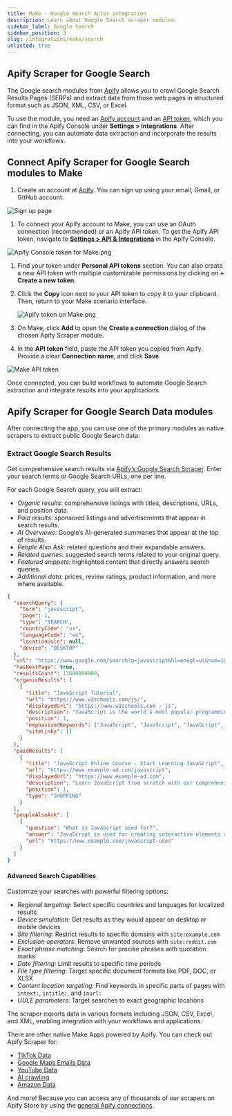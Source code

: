 ```yaml
---
title: Make - Google Search Actor integration
description: Learn about Google Search scraper modules.
sidebar_label: Google Search
sidebar_position: 3
slug: /integrations/make/search
unlisted: true
---
```


## Apify Scraper for Google Search

The Google search modules from [Apify](https://apify.com) allows you to crawl Google Search Results Pages (SERPs) and extract data from those web pages in structured format such as JSON, XML, CSV, or Excel.

To use the module, you need an [Apify account](https://console.apify.com) and an [API token](https://docs.apify.com/platform/integrations/api#api-token), which you can find in the Apify Console under **Settings > Integrations**. After connecting, you can automate data extraction and incorporate the results into your workflows.

## Connect Apify Scraper for Google Search  modules to Make

1. Create an account at [Apify](https://console.apify.com/). You can sign up using your email, Gmail, or GitHub account.

![Sign up page](images/search/search-signup.png)

1. To connect your Apify account to Make, you can use an OAuth connection (recommended) or an Apify API token. To get the Apify API token, navigate to **[Settings > API & Integrations](https://console.apify.com/settings/integrations)** in the Apify Console.

![Apify Console token for Make.png](images/apify-console-token-for-make.png)

1. Find your token under **Personal API tokens** section. You can also create a new API token with multiple customizable permissions by clicking on **+ Create a new token**.
1. Click the **Copy** icon next to your API token to copy it to your clipboard. Then, return to your Make scenario interface.

    ![Apify token on Make.png](images/Apify_token_on_Make.png)

1. On Make, click **Add** to open the **Create a connection** dialog of the chosen Apify Scraper module.
1. In the **API token** field, paste the API token you copied from Apify. Provide a clear **Connection name**, and click **Save**.

![Make API token](images/search/image%201.png)

Once connected, you can build workflows to automate Google Search extraction and integrate results into your applications.

## Apify Scraper for Google Search Data modules

After connecting the app, you can use one of the primary modules as native scrapers to extract public Google Search data:

### Extract Google Search Results

Get comprehensive search results via [Apify’s Google Search Scraper](https://apify.com/apify/google-search-scraper). Enter your search terms or Google Search URLs, one per line.

For each Google Search query, you will extract:

- _Organic results_: comprehensive listings with titles, descriptions, URLs, and position data.
- _Paid results_: sponsored listings and advertisements that appear in search results.
- _AI Overviews_: Google’s AI-generated summaries that appear at the top of results.
- _People Also Ask_: related questions and their expandable answers.
- _Related queries_: suggested search terms related to your original query.
- _Featured snippets_: highlighted content that directly answers search queries.
- _Additional data_: prices, review ratings, product information, and more where available.

```json title="Search results data, shortened sample"
{
  "searchQuery": {
    "term": "javascript",
    "page": 1,
    "type": "SEARCH",
    "countryCode": "us",
    "languageCode": "en",
    "locationUule": null,
    "device": "DESKTOP"
  },
  "url": "https://www.google.com/search?q=javascript&hl=en&gl=us&num=10",
  "hasNextPage": true,
  "resultsCount": 13600000000,
  "organicResults": [
    {
      "title": "JavaScript Tutorial",
      "url": "https://www.w3schools.com/js/",
      "displayedUrl": "https://www.w3schools.com › js",
      "description": "JavaScript is the world's most popular programming language. JavaScript is the programming language of the Web. JavaScript is easy to learn.",
      "position": 1,
      "emphasizedKeywords": ["JavaScript", "JavaScript", "JavaScript", "JavaScript"],
      "siteLinks": []
    }
  ],
  "paidResults": [
    {
      "title": "JavaScript Online Course - Start Learning JavaScript",
      "url": "https://www.example-ad.com/javascript",
      "displayedUrl": "https://www.example-ad.com",
      "description": "Learn JavaScript from scratch with our comprehensive online course. Start your coding journey today!",
      "position": 1,
      "type": "SHOPPING"
    }
  ],
  "peopleAlsoAsk": [
    {
      "question": "What is JavaScript used for?",
      "answer": "JavaScript is used for creating interactive elements on websites, browser games, frontend of web applications, mobile applications, and server applications...",
      "url": "https://www.example.com/javascript-uses"
    }
  ]
}
```

#### Advanced Search Capabilities

Customize your searches with powerful filtering options:

- _Regional targeting_: Select specific countries and languages for localized results
- _Device simulation_: Get results as they would appear on desktop or mobile devices
- _Site filtering_: Restrict results to specific domains with `site:example.com`
- _Exclusion operators_: Remove unwanted sources with `site:reddit.com`
- _Exact phrase matching_: Search for precise phrases with quotation marks
- _Date filtering_: Limit results to specific time periods
- _File type filtering_: Target specific document formats like PDF, DOC, or XLSX
- _Content location targeting_: Find keywords in specific parts of pages with `intext:`, `intitle:`, and `inurl:`
- _UULE parameters_: Target searches to exact geographic locations

The scraper exports data in various formats including JSON, CSV, Excel, and XML, enabling integration with your workflows and applications.

There are other native Make Apps powered by Apify. You can check out Apify Scraper for:

- [TikTok Data](/platform/integrations/make/tiktok)
- [Google Maps Emails Data](/platform/integrations/make/maps)
- [YouTube Data](/platform/integrations/make/youtube)
- [AI crawling](/platform/integrations/make/ai-crawling)
- [Amazon Data](/platform/integrations/make/amazon)

And more! Because you can access any of thousands of our scrapers on Apify Store by using the [general Apify connections](https://www.make.com/en/integrations/apify).
